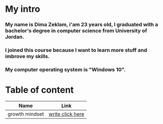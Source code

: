 # My intro
### My name is Dima Zeklam, i'am 23 years old,  I graduated with a bachelor's degree in computer science from University of Jordan.
### I joined this course because I want to learn more stuff and imbrove my skills.
### My computer operating system is "Windows 10".

# Table of content

Name    |  Link
------ | ------
growth mindset | [write click here](https://dima-zeklam.github.io/reading-notes/lab1)
    
